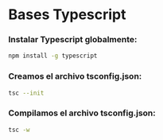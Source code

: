 # Bases Typescript

### Instalar Typescript globalmente:
```bash
npm install -g typescript
```

### Creamos el archivo tsconfig.json:
```bash
tsc --init
```

### Compilamos el archivo tsconfig.json:
```bash
tsc -w
```